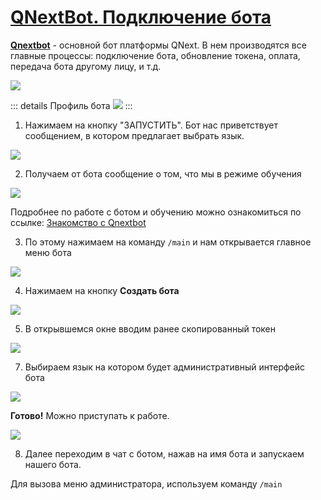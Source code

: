 # [QNextBot. Подключение бота](/docs/root/getstarting/addbottoqnext/)

**[Qnextbot](http://t.me/Qnextbot)** - основной бот платформы QNext. В нем производятся все главные процессы: подключение бота, обновление токена, оплата, передача бота другому лицу, и т.д.

![](./1.jpg)

::: details Профиль бота
![](./2.jpg)
:::

1. Нажимаем на кнопку "ЗАПУСТИТЬ". Бот нас приветствует сообщением, в котором предлагает выбрать язык.

![](./3.jpg)

2. Получаем от бота сообщение о том, что мы в режиме обучения

![](./4.jpg)

Подробнее по работе с ботом и обучению можно ознакомиться по ссылке: [Знакомство с Qnextbot](/root/getstarting/acquainqnext/)

3. По этому нажимаем на команду `/main` и нам открывается главное меню бота

![](./5.jpg)

4. Нажимаем на кнопку **Создать бота**

![](./6.jpg)

5. В открывшемся окне вводим ранее скопированный токен

![](./7.jpg)

7. Выбираем язык на котором будет административный интерфейс бота

![](./8.jpg)

**Готово!** Можно приступать к работе.

![](./9.jpg)

8. Далее переходим в чат с ботом, нажав на имя бота и запускаем нашего бота.

Для вызова меню администратора, используем команду `/main`